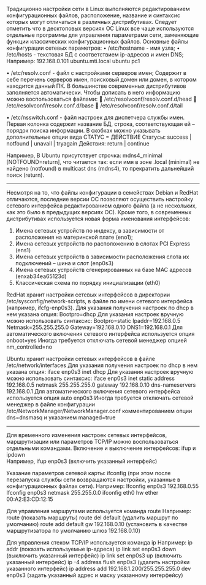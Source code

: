 Традиционно настройки сети в Linux выполняются редактированием конфигурационных файлов, расположение, название и синтаксис которых могут отличаться в различных дистрибутивах. Следует отметить что в десктоповых версиях ОС Linux все чаще используются отдельные программы для управления параметрами сети, заменяющие функции классических конфигурационных файлов.
Основные файлы конфигурации сетевых параметров:
•	/etc/hostname	- имя узла;
•	/etc/hosts		- текстовая БД с соответствием ip-адресов и имен DNS;
Например:	192.168.0.101   ubuntu.mti.local  ubuntu  pc1

•	/etc/resolv.conf	- файл с настройками серверов имен;
Содержит в себе перечень серверов имен, поисковый домен или домен, в котором находится данный ПК. В большинстве современных дистрибутивов заполняется автоматически. Чтобы дописать в него информацию можно воспользоваться файлами:
	/etc/resolvconf/resolv.conf.d/head
	/etc/resolvconf/resolv.conf.d/base
	/etc/resolvconf/resolv.conf.d/tail

•	/etc/nsswitch.conf 	- файл настроек для диспетчера службы имен.
Первая колонка содержит название БД, строка, соответствующая ей – порядок поиска информации. В скобках можно указывать дополнительные опции вида СТАТУС = ДЕЙСТВИЕ
Статусы: success | notfound | unavail | tryagain
Действия: return | continue
	
Например, В Ubuntu присутствует строчка: mdns4_minimal [NOTFOUND=return], что читается так: если имя в зоне .local (minimal) не найдено (notfound) в multicast dns (mdns4), то прекратить дальнейший поиск (return).
___
Несмотря на то, что файлы конфигурации в семействах Debian и RedHat отличаются, последние версии ОС позволяют осуществить настройку сетевого интерфейса редактированием одного файла (а не нескольких, как это было в предыдущих версиях ОС). Кроме того, в современных дистрибутивах используется новая форма именования интерфейсов:
1.	Имена сетевых устройств по индексу, в зависимости от расположения на материнской плате (eno1);
2.	Имена сетевых устройств по расположению в слотах PCI Express (ens1)
3.	Имена сетевых устройств в зависимости расположения слота их подключений – шина и слот (enp0s3)
4.	Имена сетевых устройств сгенерированных на базе MAC адресов (enxab34ea65123d)
5.	Классическая схема по порядку инициализации (eth0)

RedHat хранит настройки сетевых интерфейсов в директории /etc/sysconfig/network-scripts, в файле по имени сетевого интерфейса (например, ifcfg-enp0s3).
Для указания получения настроек по dhcp в нем указана опция: Bootpro=dhcp
Для указания настроек вручную можно использовать синтаксис:
Bootpro=static
Ipaddr=192.168.0.5
Netmask=255.255.255.0
Gateway=192.168.0.10
DNS1=192.168.0.1
Для автоматического включения сетевого интерфейса используется опция onboot=yes
Иногда требуется отключать сетевой менеджер опцией nm_controlled=no

Ubuntu хранит настройки сетевых интерфейсов в файле /etc/network/interfaces
Для указания получения настроек по dhcp в нем указана опция: iface enp0s3 inet dhcp
Для указания настроек вручную можно использовать синтаксис:
iface enp0s3 inet static 
address 192.168.0.5
netmask 255.255.255.0
gateway 192.168.0.10
dns-nameservers 192.168.0.1
Для автоматического включения сетевого интерфейса используется опция auto enp0s3
Иногда требуется отключать сетевой менеджер в файле конфигурации /etc/NetworkManager/NetworkManager.conf комментированием опции dns=dnsmasq и указанием managed=true
___

Для временного изменения настроек сетевых интерфейсов, маршрутизации или параметров TCP/IP можно воспользоваться отдельными командами.
Включение и выключение интерфейсов: ifup и ipdown  
Например, ifup enp0s3	(включить указанный интерфейс)

Указание параметров сетевой карты: ifconfig (при этом после перезапуска службы сети возвращаются настройки, указанные в конфигурационных файлах сети).
Например: 
Ifconfig enp0s3 192.168.0.55
Ifconfig enp0s3  netmask 255.255.0.0
ifconfig eth0 hw ether 00:A2:E3:CD:12:15

Для управления маршрутами используется команда route
Например:
route 	(показать маршруты)
route del default   (удалить маршрут по умолчанию)
route add default gw 192.168.0.10    (установить в качестве маршрутизатора по умолчанию шлюз 192.168.0.10)

Для управления стеком TCP/IP используется команда ip
Например:
ip addr	(показать используемые ip-адреса)
ip link set enp0s3 down	(выключить указанный интерфейс)
ip link set enp0s3 up		(включить указанный интерфейс)
ip -4 address flush enp0s3	(удалить настройки указанного интерфейс)
ip address add 192.168.1.200/255.255.255.0 dev enp0s3 (задать указанный адрес и маску указанному интерфейсу)
